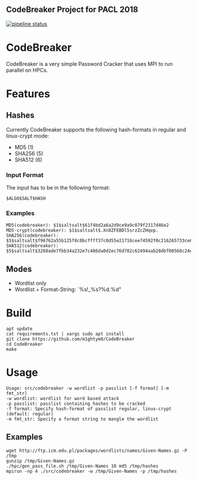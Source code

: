 CodeBreaker Project for PACL 2018
----

[![pipeline status](https://gitlab.cs.fau.de/en63uroj/CodeBreaker/badges/master/pipeline.svg)](https://gitlab.cs.fau.de/en63uroj/CodeBreaker/commits/master)

# CodeBreaker

CodeBreaker is a very simple Password Cracker that uses MPI to run parallel on HPCs.

# Features

## Hashes

Currently CodeBreaker supports the following hash-formats in regular and linux-crypt mode:

*   MD5 (1)
*   SHA256 (5)
*   SHA512 (6)

### Input Format

The input has to be in the following format:
```
$ALGO$SALT$HASH
```

### Examples
```
MD5(codebreaker): $1$saltsalt$61f4bd2a6a2d9ce9a9c079f2317d46e2
MD5-crypt(codebreaker): $1$saltsalt$.Xn8ZFEBDl5srzZcZHqep.
SHA256(codebreaker): $5$saltsalt$f96762a55b125f8c0bcffff37c0d55e21716cee74592f0c216265733ce617e9c
SHA512(codebreaker): $5$saltsalt$3268ade7fbb34a232e7c486da0d2ec76d782c62494aab28dbf08568c24e21ca6321cefbebff323cc7f253a50d7370f34eaa030e30381dcd778eaef856ee59482
```

## Modes

*   Wordlist only
*   Wordlist + Format-String: `%s!_%s?%d.%d"

# Build


```
apt update
cat requirements.txt | xargs sudo apt install
git clone https://github.com/m1ghtym0/CodeBreaker
cd CodeBreaker
make
```

# Usage

```
Usage: src/codebreaker -w wordlist -p passlist [-f format] [-m fmt_str]
-w wordlist: wordlist for word based attack
-p passlist: passlist containing hashes to be cracked
-f format: Specify hash-format of passlist regular, linux-crypt (default: regular)
-m fmt_str: Specify a format string to mangle the wordlist
```

## Examples

```
wget http://ftp.icm.edu.pl/packages/wordlists/names/Given-Names.gz -P /tmp
gunzip /tmp/Given-Names.gz
./hpc/gen_pass_file.sh /tmp/Given-Names 10 md5 /tmp/hashes
mpirun -np 4 ./src/codebreaker -w /tmp/Given-Names -p /tmp/hashes
```
